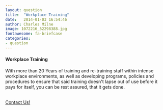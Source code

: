 ```yaml
---
layout: question
title:  "Workplace Training"
date:   2014-01-03 16:54:46
author: Charles Milne
image: 1072216_52298388.jpg
fontawesome: fa-briefcase
categories:
- question
---
```

#### Workplace Training
With more than 20 Years of training and re-training staff within intense workplace environments, as well as developing programs, policies and procedures to ensure that said training doesn't lapse out of use before it pays for itself, you can be rest assured, that it gets done.

<p><br/><a href="{{ "/contact/" | prepend: site.baseurl }}" class="btn btn-theme">Contact Us!</a></p>
